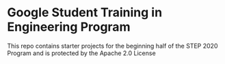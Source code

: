 # Google Student Training in Engineering Program

This repo contains starter projects for the beginning half of the STEP 2020 Program and is protected by
the Apache 2.0 License

